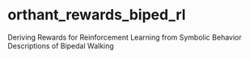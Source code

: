 # orthant_rewards_biped_rl
Deriving Rewards for Reinforcement Learning from Symbolic Behavior Descriptions of Bipedal Walking
